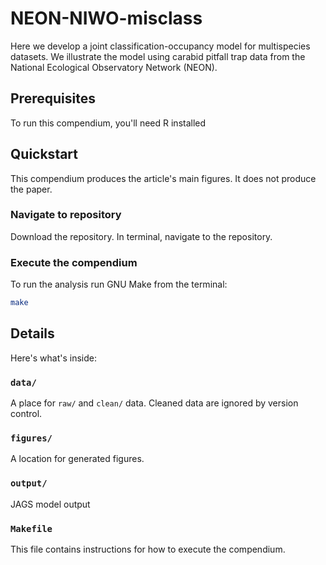# NEON-NIWO-misclass

Here we develop a joint classification-occupancy model for multispecies datasets. We illustrate the model using carabid pitfall trap data from the National Ecological Observatory Network (NEON).

## Prerequisites

To run this compendium, you'll need R installed


## Quickstart

This compendium produces the article's main figures. It does not produce the paper.

### Navigate to repository

Download the repository. In terminal, navigate to the repository.

### Execute the compendium

To run the analysis run GNU Make from the terminal:

```bash
make
```

## Details

Here's what's inside: 

### `data/`

A place for `raw/` and `clean/` data. Cleaned data are ignored by version control.

### `figures/` 

A location for generated figures. 

### `output/` 

JAGS model output

### `Makefile` 

This file contains instructions for how to execute the compendium. 

